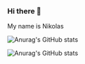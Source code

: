 ### Hi there 👋 
My name is Nikolas

![Anurag's GitHub stats](https://github-readme-stats.vercel.app/api?username=Nick258&theme=dracula&show_icons=true)

![Anurag's GitHub stats](https://github-readme-stats.vercel.app/api?username=Nick258&theme=cobalt2&show_icons=true)

<!--
**Nick258/Nick258** is a ✨ _special_ ✨ repository because its `README.md` (this file) appears on your GitHub profile.

Here are some ideas to get you started:

- 🔭 I’m currently working on ...
- 🌱 I’m currently learning ...
- 👯 I’m looking to collaborate on ...
- 🤔 I’m looking for help with ...
- 💬 Ask me about ...
- 📫 How to reach me: ...
- 😄 Pronouns: ...
- ⚡ Fun fact: ...
-->
